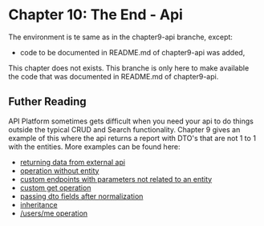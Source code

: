 Chapter 10: The End - Api
=========================

The environment is te same as in the chapter9-api branche, except:
- code to be documented in README.md of chapter9-api was added,

This chapter does not exists. This branche is only here
to make available the code that was documented in README.md of chapter9-api.

Futher Reading
--------------

API Platform sometimes gets difficult when you need your api to do things outside 
the typical CRUD and Search functionality. Chapter 9 gives an example of this 
where the api returns a report with DTO's that are not 1 to 1 with the entities. 
More examples can be found here:

- [returning data from external api](https://stackoverflow.com/questions/60379585/api-platform-returning-data-from-external-api)
- [operation without entity](https://stackoverflow.com/questions/64744246/operation-without-entity)
- [custom endpoints with parameters not related to an entity](https://stackoverflow.com/questions/56589694/how-to-write-custom-endpoints-with-parameters-not-related-to-any-specific-entity)
- [custom get operation](https://stackoverflow.com/questions/66053948/api-plateform-custom-get-operation)
- [passing dto fields after normalization](https://stackoverflow.com/questions/66800802/apiplatform-passing-dtos-fields-to-different-service-after-normalization)
- [inheritance](https://stackoverflow.com/questions/66399089/how-to-use-inherited-classes-with-api-platform)
- [/users/me operation](https://github.com/api-platform/core/issues/477#issuecomment-752997774)


